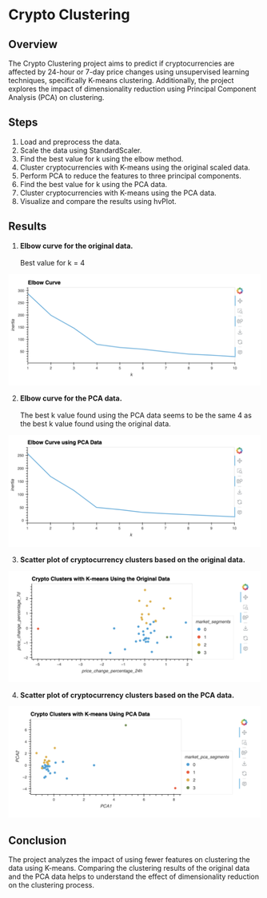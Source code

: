 # Crypto Clustering

## Overview
The Crypto Clustering project aims to predict if cryptocurrencies are affected by 24-hour or 7-day price changes using unsupervised learning techniques, specifically K-means clustering. Additionally, the project explores the impact of dimensionality reduction using Principal Component Analysis (PCA) on clustering.

## Steps

1. Load and preprocess the data.
2. Scale the data using StandardScaler.
3. Find the best value for k using the elbow method.
4. Cluster cryptocurrencies with K-means using the original scaled data.
5. Perform PCA to reduce the features to three principal components.
6. Find the best value for k using the PCA data.
7. Cluster cryptocurrencies with K-means using the PCA data.
8. Visualize and compare the results using hvPlot.

## Results

1. **Elbow curve for the original data.**
   <br>   
   Best value for k = 4

![alt text](Image/image.png)

2. **Elbow curve for the PCA data.**
   <br>   
   The best k value found using the PCA data seems to be the same 4  as the best k value found using the original data.

![alt text](Image/image-1.png)

3. **Scatter plot of cryptocurrency clusters based on the original data.**

![alt text](Image/image-2.png)

4. **Scatter plot of cryptocurrency clusters based on the PCA data.**

![alt text](Image/image-3.png)

## Conclusion

The project analyzes the impact of using fewer features on clustering the data using K-means. Comparing the clustering results of the original data and the PCA data helps to understand the effect of dimensionality reduction on the clustering process.
